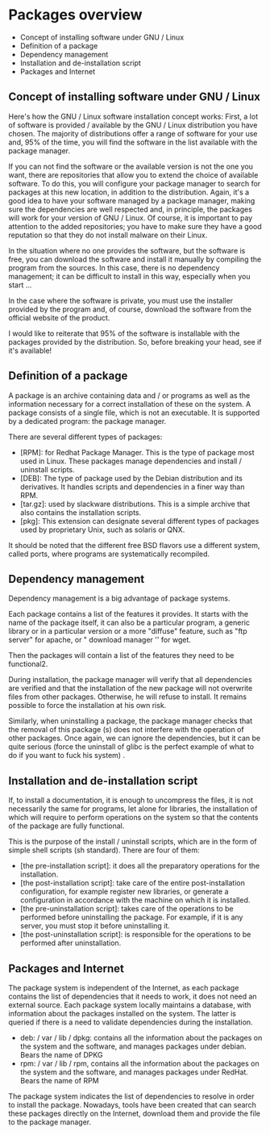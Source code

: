 # Packages overview
* Concept of installing software under GNU / Linux
* Definition of a package
* Dependency management
* Installation and de-installation script
* Packages and Internet

## Concept of installing software under GNU / Linux
Here's how the GNU / Linux software installation concept works: First, a lot of software is provided / available by the GNU / Linux distribution you have chosen. The majority of distributions offer a range of software for your use and, 95% of the time, you will find the software in the list available with the package manager.


If you can not find the software or the available version is not the one you want, there are repositories that allow you to extend the choice of available software. To do this, you will configure your package manager to search for packages at this new location, in addition to the distribution. Again, it's a good idea to have your software managed by a package manager, making sure the dependencies are well respected and, in principle, the packages will work for your version of GNU / Linux. Of course, it is important to pay attention to the added repositories; you have to make sure they have a good reputation so that they do not install malware on their Linux.


In the situation where no one provides the software, but the software is free, you can download the software and install it manually by compiling the program from the sources. In this case, there is no dependency management; it can be difficult to install in this way, especially when you start ...


In the case where the software is private, you must use the installer provided by the program and, of course, download the software from the official website of the product.


I would like to reiterate that 95% of the software is installable with the packages provided by the distribution. So, before breaking your head, see if it's available!


## Definition of a package
A package is an archive containing data and / or programs as well as the information necessary for a correct installation of these on the system. A package consists of a single file, which is not an executable. It is supported by a dedicated program: the package manager.


There are several different types of packages:
* [RPM]: for Redhat Package Manager. This is the type of package most used in Linux. These packages manage dependencies and install / uninstall scripts.
* [DEB]: The type of package used by the Debian distribution and its derivatives. It handles scripts and dependencies in a finer way than RPM.
* [tar.gz]: used by slackware distributions. This is a simple archive that also contains the installation scripts.
* [pkg]: This extension can designate several different types of packages used by proprietary Unix, such as solaris or QNX.


It should be noted that the different free BSD flavors use a different system, called ports, where programs are systematically recompiled.


## Dependency management
Dependency management is a big advantage of package systems.


Each package contains a list of the features it provides. It starts with the name of the package itself, it can also be a particular program, a generic library or in a particular version or a more "diffuse" feature, such as "ftp server" for apache, or " download manager '' for wget.


Then the packages will contain a list of the features they need to be functional2.


During installation, the package manager will verify that all dependencies are verified and that the installation of the new package will not overwrite files from other packages. Otherwise, he will refuse to install. It remains possible to force the installation at his own risk.


Similarly, when uninstalling a package, the package manager checks that the removal of this package (s) does not interfere with the operation of other packages. Once again, we can ignore the dependencies, but it can be quite serious (force the uninstall of glibc is the perfect example of what to do if you want to fuck his system) .

## Installation and de-installation script
If, to install a documentation, it is enough to uncompress the files, it is not necessarily the same for programs, let alone for libraries, the installation of which will require to perform operations on the system so that the contents of the package are fully functional.


This is the purpose of the install / uninstall scripts, which are in the form of simple shell scripts (sh standard). There are four of them:
* [the pre-installation script]: it does all the preparatory operations for the installation.
* [the post-installation script]: take care of the entire post-installation configuration, for example register new libraries, or generate a configuration in accordance with the machine on which it is installed.
* [the pre-uninstallation script]: takes care of the operations to be performed before uninstalling the package. For example, if it is any server, you must stop it before uninstalling it.
* [the post-uninstallation script]: is responsible for the operations to be performed after uninstallation.


## Packages and Internet
The package system is independent of the Internet, as each package contains the list of dependencies that it needs to work, it does not need an external source. Each package system locally maintains a database, with information about the packages installed on the system. The latter is queried if there is a need to validate dependencies during the installation.
* deb: / var / lib / dpkg: contains all the information about the packages on the system and the software, and manages packages under debian. Bears the name of DPKG
* rpm: / var / lib / rpm, contains all the information about the packages on the system and the software, and manages packages under RedHat. Bears the name of RPM


The package system indicates the list of dependencies to resolve in order to install the package. Nowadays, tools have been created that can search these packages directly on the Internet, download them and provide the file to the package manager.


